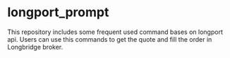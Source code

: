 # longport_prompt
 This repository includes some frequent used command bases on longport api. Users can use this commands to get the quote and fill the order in Longbridge broker.
